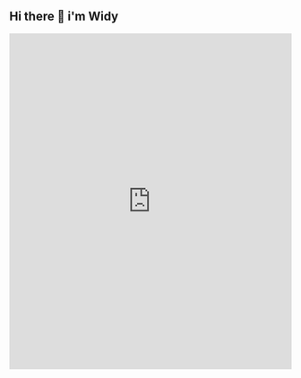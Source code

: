 ## Hi there 👋 i'm Widy

<div style="width:100%;height:0;padding-bottom:119%;position:relative;"><iframe src="https://giphy.com/embed/P9TZkuFL9Tx1yhe8SS" width="100%" height="100%" style="position:absolute" frameBorder="0" class="giphy-embed" allowFullScreen></iframe></div>

<!--
**widyaanisa/widyaanisa** is a ✨ _special_ ✨ repository because its `README.md` (this file) appears on your GitHub profile.

Here are some ideas to get you started:

- 🔭 I’m currently working on ...
- 🌱 I’m currently learning ...
- 👯 I’m looking to collaborate on ...
- 🤔 I’m looking for help with ...
- 💬 Ask me about ...
- 📫 How to reach me: ...
- 😄 Pronouns: ...
- ⚡ Fun fact: ...
-->
